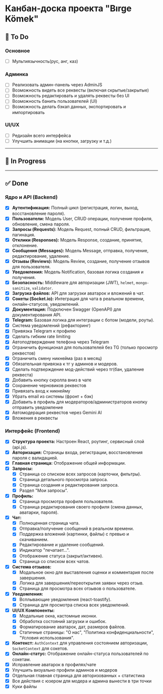 # Канбан-доска проекта "Bırge Kömek"

## 🔧 To Do

### Основное
* [ ] Мультиязычность(рус, анг, каз)

### Админка
* [ ] Реализовать админ-панель через AdminJS
* [ ] Возможность видеть все реквесты (включая скрытые/закрытые)
* [ ] Возможность редактировать и удалять реквесты без UI
* [ ] Возможность банить пользователей (UI)
* [ ] Возможность делать бэкап данных, экспортировать и импортировать

### UI/UX
* [ ] Редизайн всего интерфейса
* [ ] Улучшить анимации (на кнопки, загрузку и т.д.)

---

## 🔨 In Progress



---

## ✅ Done

### Ядро и API (Backend)
* [x] **Аутентификация:** Полный цикл (регистрация, логин, выход, восстановление пароля).
* [x] **Пользователи:** Модель User, CRUD операции, получение профиля, обновление, смена пароля.
* [x] **Запросы (Requests):** Модель Request, полный CRUD, фильтрация, пагинация.
* [x] **Отклики (Responses):** Модель Response, создание, принятие, отклонение.
* [x] **Сообщения (Messages):** Модель Message, отправка, получение, редактирование, удаление.
* [x] **Отзывы (Reviews):** Модель Review, создание, получение отзывов для пользователя.
* [x] **Уведомления:** Модель Notification, базовая логика создания и получения.
* [x] **Безопасность:** Middleware для авторизации (JWT), `helmet`, `mongo-sanitize`, `validator`.
* [x] **Загрузка файлов:** API для загрузки аватарок и вложений в чат.
* [x] **Сокеты (Socket.io):** Интеграция для чата в реальном времени, онлайн-статусов, уведомлений.
* [x] **Документация:** Подключен Swagger (OpenAPI) для документирования API.
* [x] **Telegram:** Базовая логика для интеграции с ботом (модели, роуты).
* [x] Система уведомлений (рефакторинг)
* [x] Привязка Telegram к профилю
* [x] Сделать гибким rate limiting
* [x] Автоподтверждение телефона через Telegram
* [x] Ограничить функционал для пользователей без TG (только просмотр реквестов)
* [x] Ограничить смену никнейма (раз в месяц)
* [x] Обязательная привязка к тг у админов и модеров.
* [x] Сделать подтверждение мод-действий через тг(бан, удаление реквеста)
* [x] Добавить кнопку скролла вниз в чате
* [x] Сохранение черновиков реквестов
* [x] Привязать вход к никнейму
* [x] Убрать email из системы (фронт + бэк)
* [x] Добавить в профиль для модераторов/администраторов кнопку отправить уведомление
* [x] Автомодерация реквестов через Gemini AI
* [x] Вложения в реквесты

### Интерфейс (Frontend)
* [x] **Структура проекта:** Настроен React, роутинг, сервисный слой (api.js).
* [x] **Авторизация:** Страницы входа, регистрации, восстановления пароля с валидацией.
* [x] **Главная страница:** Отображение общей информации.
* [x] **Запросы:**
    * [x] Страница со списком всех запросов (карточки, фильтры).
    * [x] Страница детального просмотра запроса.
    * [x] Страница создания и редактирования запроса.
    * [x] Раздел "Мои запросы".
* [x] **Профиль:**
    * [x] Страница просмотра профиля пользователя.
    * [x] Страница редактирования своего профиля (смена данных, аватарки, пароля).
* [x] **Чат:**
    * [x] Полноценная страница чата.
    * [x] Отправка/получение сообщений в реальном времени.
    * [x] Поддержка вложений (картинки, файлы) с превью и скачиванием.
    * [x] Редактирование и удаление сообщений.
    * [x] Индикатор "печатает...".
    * [x] Отображение статуса (закрыт/активен).
    * [x] Страница со списком всех чатов.
* [x] **Система отзывов:**
    * [x] Модальное окно для выставления оценки и комментария после завершения.
    * [x] Логика для завершения/переоткрытия заявки через отзыв.
    * [x] Страница для просмотра всех отзывов о пользователе.
* [x] **Уведомления:**
    * [x] Всплывающие уведомления (react-toastify).
    * [x] Страница для просмотра списка всех уведомлений.
* [x] **UI/UX Компоненты:**
    * [x] Модальные окна, кастомные иконки.
    * [x] Обработка состояний загрузки и ошибок.
    * [x] Форматирование аватарок, дат, размеров файлов.
    * [x] Статичные страницы: "О нас", "Политика конфиденциальности", "Условия использования".
* [x] **Контекст:** `AuthContext` для управления состоянием авторизации, `SocketContext` для сокетов.
* [x] **Онлайн-статус:** Отображение онлайн-статуса пользователей по сокетам.
* [x] Исправление аватарок в профилях/чате
* [x] Улучшить визуально профили админов и модеров
* [x] Отдельная главная страница для авторизованных + статистика
* [x] Все действия с юзером для модера и админа вынести в три точки
* [x] Куки файлы